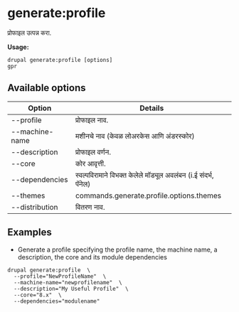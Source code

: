 # generate:profile
प्रोफाइल उत्पन्न करा.

**Usage:**
```
drupal generate:profile [options]
gpr
```

## Available options
Option | Details
-------|-------------
--profile | प्रोफाइल नाव.
--machine-name | मशीनचे नाव (केवळ लोअरकेस आणि अंडरस्कोर)
--description | प्रोफाइल वर्णन.
--core | कोर आवृत्ती.
--dependencies | स्वल्पविरामाने विभक्त केलेले मॉड्यूल अवलंबन (i.ई संदर्भ, पॅनेल)
--themes | commands.generate.profile.options.themes
--distribution | वितरण नाव.

## Examples
* Generate a profile specifying the profile name, the machine name, a description, the core and its module dependencies
```
drupal generate:profile  \
  --profile="NewProfileName"  \
  --machine-name="newprofilename"  \
  --description="My Useful Profile"  \
  --core="8.x"  \
  --dependencies="modulename"
```
